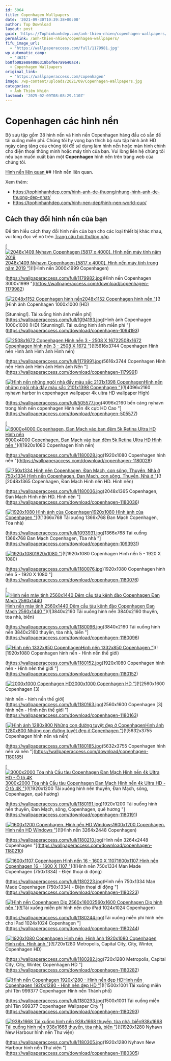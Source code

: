 ```yaml
---
id: 5064
title: Copenhagen Wallpapers
date: '2021-09-30T10:39:38+00:00'
author: Top Download
layout: post
guid: 'https://Tophinhanhdep.com/anh-thien-nhien/copenhagen-wallpapers/'
permalink: /anh-thien-nhien/copenhagen-wallpapers/
fifu_image_url:
  - 'https://wallpaperaccess.com/full/1179981.jpg'
wp_automatic_camp:
  - '4621'
b50fb082e884086318b6f0e7a9640ac4:
  - Copenhagen Wallpapers
original_link:
  - 'https://wallpaperaccess.com/copenhagen'
image: /wp-content/uploads/2021/09/Copenhagen-Wallpapers.jpg
categories:
  - Ảnh Thiên Nhiên
lastmod: '2025-02-09T08:08:29.110Z'
---
```

# Copenhagen các hình nền

Bộ sưu tập gồm 38 hình nền và hình nền Copenhagen hàng đầu có sẵn để tải xuống miễn phí. Chúng tôi hy vọng bạn thích bộ sưu tập hình ảnh HD ngày càng tăng của chúng tôi để sử dụng làm hình nền hoặc màn hình chính cho điện thoại thông minh hoặc máy tính của bạn. Vui lòng liên hệ chúng tôi nếu bạn muốn xuất bản một **Copenhagen** hình nền trên trang web của chúng tôi.

[Hình nền liên quan ](#related) ## Hình nền liên quan.

   
 Xem thêm:

   
- <https://tophinhanhdep.com/hinh-anh-de-thuong/nhung-hinh-anh-de-thuong-dep-nhat/>
- <https://tophinhanhdep.com/hinh-nen-dep/hinh-nen-world-cup/>

## Cách thay đổi hình nền của bạn

Để tìm hiểu cách thay đổi hình nền của bạn cho các loại thiết bị khác nhau, vui lòng đọc về nó trên [Trang câu hỏi thường gặp](https://tophinhanhdep.com/faq/).

  
[[![2048x1409 Nyhavn Copenhagen [5817 x 4000].  Hình nền máy tính năm 2019](https://wallpaperaccess.com/full/1179981.jpg)2048x1409 Nyhavn Copenhagen \[5817 x 4000\]. Hình nền máy tính trong năm 2019 "](https://wallpaperaccess.com/download/copenhagen-1179981)](![Hình nền 3000x1999 Copenhagen)

(https://wallpaperaccess.com/full/1179982.jpg)Hình nền Copenhagen 3000x1999 "](https://wallpaperaccess.com/download/copenhagen-1179982)

[[![2048x1152 Copenhagen hình nền](https://wallpaperaccess.com/full/1093926.jpg)2048x1152 Copenhagen hình nền "](https://wallpaperaccess.com/download/copenhagen-1093926)](![Hình ảnh Copenhagen 1000x1000 [HD)

 [Stunning!].  Tải xuống hình ảnh miễn phí](https://wallpaperaccess.com/full/1094193.jpg)Hình ảnh Copenhagen 1000x1000 \[HD\] \[Stunning!\]. Tải xuống hình ảnh miễn phí "](https://wallpaperaccess.com/download/copenhagen-1094193)

[[![2508x1672 Copenhagen Hình nền 3 - 2508 X 1672](https://wallpaperaccess.com/full/1179985.jpg)2508x1672 Copenhagen hình nền 3 - 2508 X 1672 "](https://wallpaperaccess.com/download/copenhagen-1179985)](![5616x3744 Copenhagen Hình nền Hình ảnh Hình ảnh Hình nền)

(https://wallpaperaccess.com/full/1179991.jpg)5616x3744 Copenhagen Hình nền Hình ảnh Hình ảnh Hình ảnh Nền "](https://wallpaperaccess.com/download/copenhagen-1179991)

[[![Hình nền những ngôi nhà đầy màu sắc 2101x1398 Copenhagen](https://wallpaperaccess.com/full/1180006.jpg)Hình nền những ngôi nhà đầy màu sắc 2101x1398 Copenhagen "](https://wallpaperaccess.com/download/copenhagen-1180006)](![4096x2160 nyhavn harbor in copenhagen wallpaper 4k ultra HD wallpaper High)

(https://wallpaperaccess.com/full/505577.jpg)4096x2160 bến cảng nyhavn trong hình nền copenhagen Hình nền 4k cực HD Cao "](https://wallpaperaccess.com/download/copenhagen-505577)

[[![6000x4000 Copenhagen, Đan Mạch vào ban đêm 5k Retina Ultra HD Hình nền](https://wallpaperaccess.com/full/505795.jpg)6000x4000 Copenhagen, Đan Mạch vào ban đêm 5k Retina Ultra HD Hình nền "](https://wallpaperaccess.com/download/copenhagen-505795)](![1920x1080 Copenhagen hình nền)

(https://wallpaperaccess.com/full/1180028.jpg)1920x1080 Copenhagen hình nền "](https://wallpaperaccess.com/download/copenhagen-1180028)

[[![750x1334 Hình nền Copenhagen, Đan Mạch, con sông, Thuyền, Nhà ở](https://wallpaperaccess.com/full/1180031.jpg)750x1334 Hình nền Copenhagen, Đan Mạch, con sông, Thuyền, Nhà ở "](https://wallpaperaccess.com/download/copenhagen-1180031)](![2048x1365 Copenhagen, Đan Mạch Hình nền HD.  Hình nền)

(https://wallpaperaccess.com/full/1180036.jpg)2048x1365 Copenhagen, Đan Mạch Hình nền HD. Hình nền "](https://wallpaperaccess.com/download/copenhagen-1180036)

[[![1920x1080 Hình ảnh của Copenhagen](https://wallpaperaccess.com/full/1180041.jpg)1920x1080 Hình ảnh của Copenhagen "](https://wallpaperaccess.com/download/copenhagen-1180041)](![1366x768 Tải xuống 1366x768 Đan Mạch Copenhagen, Tòa nhà)

(https://wallpaperaccess.com/full/1093931.jpg)1366x768 Tải xuống 1366x768 Đan Mạch Copenhagen, Tòa nhà "](https://wallpaperaccess.com/download/copenhagen-1093931)

[[![1920x1080 ](https://wallpaperaccess.com/full/1093953.jpg)1920x1080 "](https://wallpaperaccess.com/download/copenhagen-1093953)](![1920x1080 Copenhagen Hình nền 5 - 1920 X 1080)

(https://wallpaperaccess.com/full/1180076.jpg)1920x1080 Copenhagen hình nền 5 - 1920 X 1080 "](https://wallpaperaccess.com/download/copenhagen-1180076)

[[![Hình nền máy tính 2560x1440 Đêm cầu tàu kênh đào Copenhagen Đan Mạch 2560x1440](https://wallpaperaccess.com/full/1180085.jpg)Hình nền máy tính 2560x1440 Đêm cầu tàu kênh đào Copenhagen Đan Mạch 2560x1440 "](https://wallpaperaccess.com/download/copenhagen-1180085)](![3840x2160 Tải xuống hình nền 3840x2160 thuyền, tòa nhà, biển)

(https://wallpaperaccess.com/full/1180096.jpg)3840x2160 Tải xuống hình nền 3840x2160 thuyền, tòa nhà, biển "](https://wallpaperaccess.com/download/copenhagen-1180096)

[[![Hình nền 1332x850 Copenhagen](https://wallpaperaccess.com/full/1180146.jpg)Hình nền 1332x850 Copenhagen "](https://wallpaperaccess.com/download/copenhagen-1180146)](![1920x1080 Copenhagen hình nền - Hình nền thế giới)

(https://wallpaperaccess.com/full/1180152.jpg)1920x1080 Copenhagen hình nền - Hình nền thế giới "](https://wallpaperaccess.com/download/copenhagen-1180152)

[[![2000x1000 Copenhagen HD](https://wallpaperaccess.com/full/1180154.jpg)2000x1000 Copenhagen HD "](https://wallpaperaccess.com/download/copenhagen-1180154)](![2560x1600 Copenhagen [3)

 hình nền - hình nền thế giới](https://wallpaperaccess.com/full/1180163.jpg)2560x1600 Copenhagen \[3\] hình nền - Hình nền thế giới "](https://wallpaperaccess.com/download/copenhagen-1180163)

[[![Hình ảnh 1280x800 Những con đường tuyệt đẹp ở Copenhagen](https://wallpaperaccess.com/full/1180176.jpg)Hình ảnh 1280x800 Những con đường tuyệt đẹp ở Copenhagen "](https://wallpaperaccess.com/download/copenhagen-1180176)](![5632x3755 Copenhagen hình nền và nền)

(https://wallpaperaccess.com/full/1180185.jpg)5632x3755 Copenhagen hình nền và nền "](https://wallpaperaccess.com/download/copenhagen-1180185)

[[![3000x2000 Tòa nhà Cầu tàu Copenhagen Đan Mạch Hình nền 4k Ultra HD - Ô tô 4K](https://wallpaperaccess.com/full/505334.jpg)3000x2000 Tòa nhà Cầu tàu Copenhagen Đan Mạch Hình nền 4k Ultra HD - Ô tô 4K "](https://wallpaperaccess.com/download/copenhagen-505334)](![1920x1200 Tải xuống hình nền thuyền, Đan Mạch, sông, Copenhagen, quê hương)

(https://wallpaperaccess.com/full/1180191.jpg)1920x1200 Tải xuống hình nền thuyền, Đan Mạch, sông, Copenhagen, quê hương "](https://wallpaperaccess.com/download/copenhagen-1180191)

[[![1600x1200 Copenhagen.  Hình nền HD Windows](https://wallpaperaccess.com/full/1180199.jpg)1600x1200 Copenhagen. Hình nền HD Windows "](https://wallpaperaccess.com/download/copenhagen-1180199)](![Hình nền 3264x2448 Copenhagen)

(https://wallpaperaccess.com/full/1180210.jpg)Hình nền 3264x2448 Copenhagen "](https://wallpaperaccess.com/download/copenhagen-1180210)

[[![1600x1107 Copenhagen Hình nền 16 - 1600 X 1107](https://wallpaperaccess.com/full/1180211.jpg)1600x1107 Hình nền Copenhagen 16 - 1600 X 1107 "](https://wallpaperaccess.com/download/copenhagen-1180211)](![Hình nền 750x1334 Man Made Copenhagen (750x1334) - Điện thoại di động)

(https://wallpaperaccess.com/full/1180223.jpg)Hình nền 750x1334 Man Made Copenhagen (750x1334) - Điện thoại di động "](https://wallpaperaccess.com/download/copenhagen-1180223)

[[![Hình nền Copenhagen Dip 2560x1600](https://wallpaperaccess.com/full/1180228.jpg)2560x1600 Copenhagen Dip hình nền "](https://wallpaperaccess.com/download/copenhagen-1180228)](![Tải xuống miễn phí hình nền cho iPad 1024x1024 Copenhagen)

(https://wallpaperaccess.com/full/1180244.jpg)Tải xuống miễn phí hình nền cho iPad 1024x1024 Copenhagen "](https://wallpaperaccess.com/download/copenhagen-1180244)

[[![1920x1080 Copenhagen Hình nền, Hình ảnh](https://wallpaperaccess.com/full/1180263.jpg) 1920x1080 Copenhagen Hình nền, Hình ảnh "](https://wallpaperaccess.com/download/copenhagen-1180263)](![720x1280 Metropolis, Capital City, City, Winter, Copenhagen HD)

(https://wallpaperaccess.com/full/1180282.jpg)720x1280 Metropolis, Capital City, City, Winter, Copenhagen HD "](https://wallpaperaccess.com/download/copenhagen-1180282)

[[![Hình nền Copenhagen 1920x1280 - Hình nền đẹp HD](https://wallpaperaccess.com/full/1180289.jpg)Hình nền Copenhagen 1920x1280 - Hình nền đẹp HD "](https://wallpaperaccess.com/download/copenhagen-1180289)](![1500x1001 Tải xuống miễn phí Tên 999377 Copenhagen Hình nền Thành phố)

(https://wallpaperaccess.com/full/1180293.jpg)1500x1001 Tải xuống miễn phí Tên 999377 Copenhagen Wallpaper City "](https://wallpaperaccess.com/download/copenhagen-1180293)

[[![938x1668 Tải xuống hình nền 938x1668 thuyền, tòa nhà, biển](https://wallpaperaccess.com/full/1180297.jpg)938x1668 Tải xuống hình nền 938x1668 thuyền, tòa nhà, biển "](https://wallpaperaccess.com/download/copenhagen-1180297)](![1920x1280 Nyhavn New Harbour hình nền Thư viện)

(https://wallpaperaccess.com/full/1180305.jpg)1920x1280 Nyhavn New Harbour hình nền Thư viện "](https://wallpaperaccess.com/download/copenhagen-1180305)
